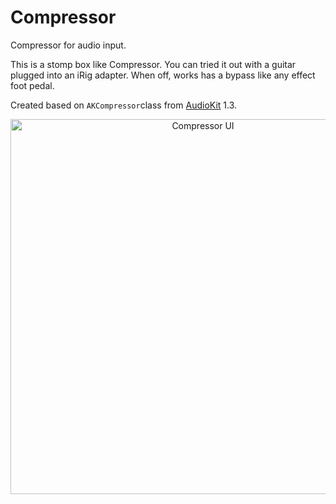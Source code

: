 # Compressor
Compressor for audio input.

This is a stomp box like Compressor. You can tried it out with a guitar plugged into an iRig adapter. When off, works has a bypass like any effect foot pedal.

Created based on `AKCompressor`class from [AudioKit](http://audiokit.io/)  1.3.

<p align="center">
  <img src="https://github.com/pd3v/Compressor/blob/master/Compressor/compressor_app_ui.png" alt="Compressor UI" height="600px"/>
</p>


